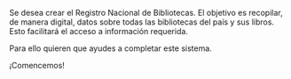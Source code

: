Se desea crear el Registro Nacional de Bibliotecas. El objetivo es recopilar, de manera digital, datos sobre todas las bibliotecas del país y sus libros. Esto facilitará el acceso a información requerida.

Para ello quieren que ayudes a completar este sistema.

¡Comencemos!